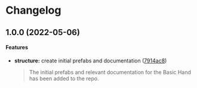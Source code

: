 # Changelog

## 1.0.0 (2022-05-06)

#### Features

* **structure:** create initial prefabs and documentation ([7914ac8](https://github.com/ExtendRealityLtd/Tilia.Visuals.BasicHand.Unity/commit/7914ac855fa72ff7488fdde3a2bbd8ef380c8b70))
  > The initial prefabs and relevant documentation for the Basic Hand has been added to the repo.
